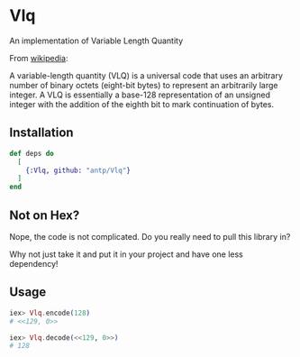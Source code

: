 # Vlq

An implementation of Variable Length Quantity

From [wikipedia](https://en.wikipedia.org/wiki/Variable-length_quantity):

A variable-length quantity (VLQ) is a universal code that uses an arbitrary
number of binary octets (eight-bit bytes) to represent an arbitrarily large
integer. A VLQ is essentially a base-128 representation of an unsigned
integer with the addition of the eighth bit to mark continuation of bytes.



## Installation

```elixir
def deps do
  [
    {:Vlq, github: "antp/Vlq"}
  ]
end
```

## Not on Hex?

Nope, the code is not complicated.
Do you really need to pull this library in?

Why not just take it and put it in your project and have one less dependency!

## Usage

~~~elixir
iex> Vlq.encode(128)
# <<129, 0>>

iex> Vlq.decode(<<129, 0>>)
# 128



